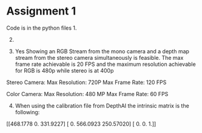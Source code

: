 
# Assignment 1
Code is in the python files
1.

2.

3. Yes Showing an RGB Stream from the mono camera and a depth map stream from the stereo camera simultaneously is feasible. The max frame rate achievable is 20 FPS and the maximum resolution achievable for RGB is 480p while stereo is at 400p 

Stereo Camera:
Max Resolution: 720P
Max Frame Rate: 120 FPS

Color Camera:
Max Resolution: 480 MP
Max Frame Rate: 60 FPS


4. When using the calibration file from DepthAI the intrinsic matrix is the following: 

[[468.1778    0.      331.9227]
[    0.     566.0923  250.57020]
[   0.          0.        1.]]
